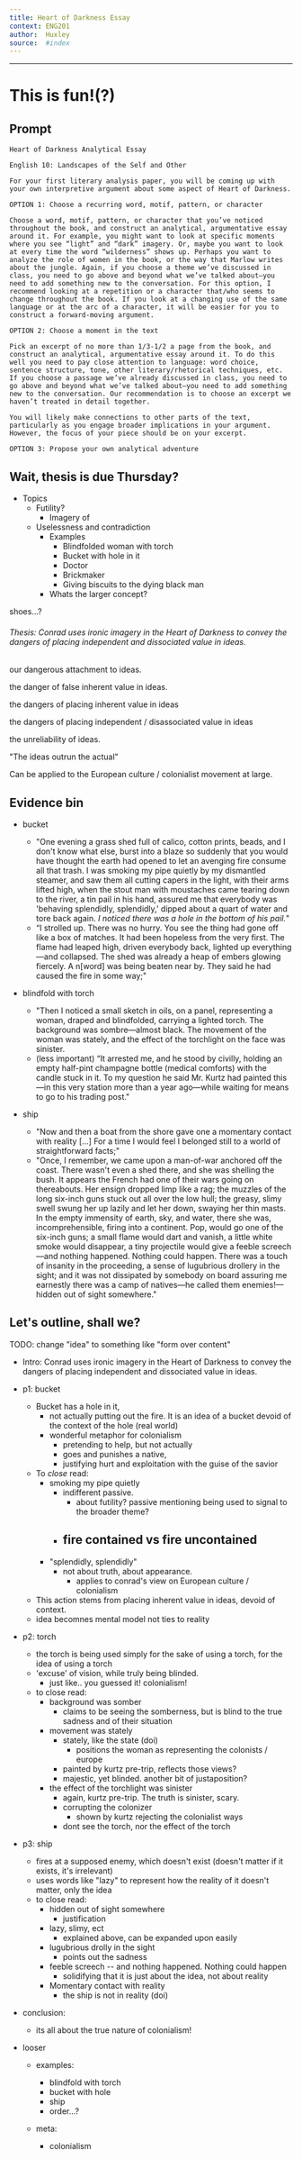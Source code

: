 ```yaml
---
title: Heart of Darkness Essay
context: ENG201
author:  Huxley 
source:  #index
---
```


---

# This is fun!(?) 

## Prompt 

```
Heart of Darkness Analytical Essay

English 10: Landscapes of the Self and Other

For your first literary analysis paper, you will be coming up with your own interpretive argument about some aspect of Heart of Darkness.

OPTION 1: Choose a recurring word, motif, pattern, or character

Choose a word, motif, pattern, or character that you’ve noticed throughout the book, and construct an analytical, argumentative essay around it. For example, you might want to look at specific moments where you see “light” and “dark” imagery. Or, maybe you want to look at every time the word “wilderness” shows up. Perhaps you want to analyze the role of women in the book, or the way that Marlow writes about the jungle. Again, if you choose a theme we’ve discussed in class, you need to go above and beyond what we’ve talked about—you need to add something new to the conversation. For this option, I recommend looking at a repetition or a character that/who seems to change throughout the book. If you look at a changing use of the same language or at the arc of a character, it will be easier for you to construct a forward-moving argument.

OPTION 2: Choose a moment in the text

Pick an excerpt of no more than 1/3-1/2 a page from the book, and construct an analytical, argumentative essay around it. To do this well you need to pay close attention to language: word choice, sentence structure, tone, other literary/rhetorical techniques, etc. If you choose a passage we’ve already discussed in class, you need to go above and beyond what we’ve talked about—you need to add something new to the conversation. Our recommendation is to choose an excerpt we haven’t treated in detail together. 

You will likely make connections to other parts of the text, particularly as you engage broader implications in your argument. However, the focus of your piece should be on your excerpt.

OPTION 3: Propose your own analytical adventure

```


## Wait, thesis is due Thursday?

- Topics
	- Futility? 
		- Imagery of
	- Uselessness and contradiction 
		- Examples 
			- Blindfolded woman with torch
			- Bucket with hole in it
			- Doctor 
			- Brickmaker 
			- Giving biscuits to the dying black man 
		- Whats the larger concept? 



shoes...? 


###### Thesis: Conrad uses ironic imagery in the Heart of Darkness to convey the dangers of placing independent and dissociated value in ideas.  
 our dangerous attachment to ideas. 

the danger of false inherent value in ideas. 

the dangers of placing inherent value in ideas

the dangers of placing independent / disassociated value in ideas

the unreliability of ideas. 

"The ideas outrun the actual"

Can be applied to the European culture / colonialist movement at large. 



## Evidence bin 

- bucket 
	- "One evening a grass shed full of calico, cotton prints, beads, and I don't know what else, burst into a blaze so suddenly that you would have thought the earth had opened to let an avenging fire consume all that trash. I was smoking my pipe quietly by my dismantled steamer, and saw them all cutting capers in the light, with their arms lifted high, when the stout man with moustaches came tearing down to the river, a tin pail in his hand, assured me that everybody was 'behaving splendidly, splendidly,' dipped about a quart of water and tore back again. *I noticed there was a hole in the bottom of his pail.*" 
	- “I strolled up. There was no hurry. You see the thing had gone off like a box of matches. It had been hopeless from the very first. The flame had leaped high, driven everybody back, lighted up everything—and collapsed. The shed was already a heap of embers glowing fiercely. A n[word] was being beaten near by. They said he had caused the fire in some way;" 

- blindfold with torch  
	- "Then I noticed a small sketch in oils, on a panel, representing a woman, draped and blindfolded, carrying a lighted torch. The background was sombre—almost black. The movement of the woman was stately, and the effect of the torchlight on the face was sinister.
	- (less important) “It arrested me, and he stood by civilly, holding an empty half-pint champagne bottle (medical comforts) with the candle stuck in it. To my question he said Mr. Kurtz had painted this—in this very station more than a year ago—while waiting for means to go to his trading post."

- ship
	- "Now and then a boat from the shore gave one a momentary contact with reality [...] For a time I would feel I belonged still to a world of straightforward facts;"
	- "Once, I remember, we came upon a man-of-war anchored off the coast. There wasn't even a shed there, and she was shelling the bush. It appears the French had one of their wars going on thereabouts. Her ensign dropped limp like a rag; the muzzles of the long six-inch guns stuck out all over the low hull; the greasy, slimy swell swung her up lazily and let her down, swaying her thin masts. In the empty immensity of earth, sky, and water, there she was, incomprehensible, firing into a continent. Pop, would go one of the six-inch guns; a small flame would dart and vanish, a little white smoke would disappear, a tiny projectile would give a feeble screech—and nothing happened. Nothing could happen. There was a touch of insanity in the proceeding, a sense of lugubrious drollery in the sight; and it was not dissipated by somebody on board assuring me earnestly there was a camp of natives—he called them enemies!—hidden out of sight somewhere." 
	
## Let's outline, shall we? 

TODO: change "idea" to something like "form over content" 


- Intro: Conrad uses ironic imagery in the Heart of Darkness to convey the dangers of placing independent and dissociated value in ideas.  

- p1: bucket
	- Bucket has a hole in it, 
		- not actually putting out the fire. It is an idea of a bucket devoid of the context of the hole (real world) 
		- wonderful metaphor for colonialism 
			- pretending to help, but not actually
			- goes and punishes a native, 
			- justifying hurt and exploitation with the guise of the savior 
	- To *close* read:
		- smoking my pipe quietly
			- indifferent passive. 
				- about futility? passive mentioning being used to signal to the broader theme? 
			- fire contained vs fire uncontained
				- 
		- "splendidly, splendidly" 
			- not about truth, about appearance. 
				- applies to conrad's view on European culture / colonialism 
	- This action stems from placing inherent value in ideas, devoid of context. 
	- idea becomnes mental model not ties to reality 
	
- p2: torch
	- the torch is being used simply for the sake of using a torch, for the idea of using a torch
	- 'excuse' of vision, while truly being blinded. 
		- just like.. you guessed it! colonialism! 
	- to close read:
		- background was somber
			- claims to be seeing the somberness, but is blind to the true sadness and of their situation
		- movement was stately 
			- stately, like the state (doi) 
				- positions the woman as representing the colonists / europe 
			- painted by kurtz pre-trip, reflects those views? 
			- majestic, yet blinded. another bit of justaposition? 
		- the effect of the torchlight was sinister
			- again, kurtz pre-trip. The truth is sinister, scary. 
			- corrupting the colonizer
				- shown by kurtz rejecting the colonialist ways 
			- dont see the torch, nor the effect of the torch 

- p3: ship
	- fires at a supposed enemy, which doesn't exist (doesn't matter if it exists, it's irrelevant)
	- uses words like "lazy" to represent how the reality of it doesn't matter, only the idea 
	- to close read: 
		- hidden out of sight somewhere
			- justification
		- lazy, slimy, ect
			- explained above, can be expanded upon easily
		- lugubrious drolly in the sight
			- points out the sadness
		- feeble screech -- and nothing happened. Nothing could happen
			- solidifying that it is just about the idea, not about reality
		- Momentary contact with reality
			- the ship is not in reality (doi)

- conclusion:
	- its all about the true nature of colonialism! 



- looser 
	- examples: 
		- blindfold with torch  
		- bucket with hole 
		- ship 
		- order...? 

	- meta: 
		- colonialism 


